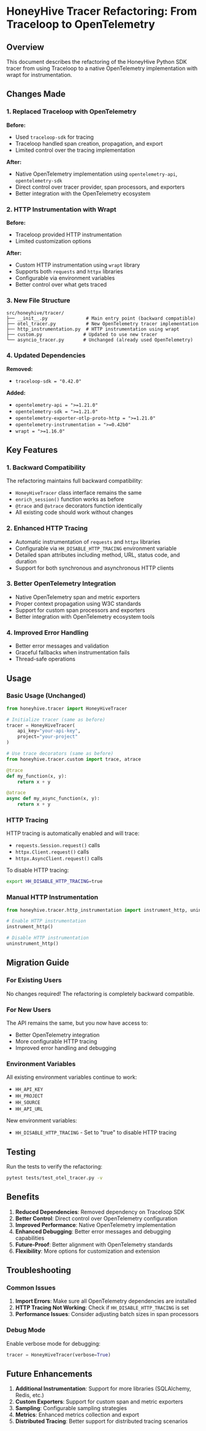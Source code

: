 # HoneyHive Tracer Refactoring: From Traceloop to OpenTelemetry

## Overview

This document describes the refactoring of the HoneyHive Python SDK tracer from using Traceloop to a native OpenTelemetry implementation with wrapt for instrumentation.

## Changes Made

### 1. Replaced Traceloop with OpenTelemetry

**Before:**
- Used `traceloop-sdk` for tracing
- Traceloop handled span creation, propagation, and export
- Limited control over the tracing implementation

**After:**
- Native OpenTelemetry implementation using `opentelemetry-api`, `opentelemetry-sdk`
- Direct control over tracer provider, span processors, and exporters
- Better integration with the OpenTelemetry ecosystem

### 2. HTTP Instrumentation with Wrapt

**Before:**
- Traceloop provided HTTP instrumentation
- Limited customization options

**After:**
- Custom HTTP instrumentation using `wrapt` library
- Supports both `requests` and `httpx` libraries
- Configurable via environment variables
- Better control over what gets traced

### 3. New File Structure

```
src/honeyhive/tracer/
├── __init__.py              # Main entry point (backward compatible)
├── otel_tracer.py           # New OpenTelemetry tracer implementation
├── http_instrumentation.py  # HTTP instrumentation using wrapt
├── custom.py               # Updated to use new tracer
└── asyncio_tracer.py       # Unchanged (already used OpenTelemetry)
```

### 4. Updated Dependencies

**Removed:**
- `traceloop-sdk = "0.42.0"`

**Added:**
- `opentelemetry-api = ">=1.21.0"`
- `opentelemetry-sdk = ">=1.21.0"`
- `opentelemetry-exporter-otlp-proto-http = ">=1.21.0"`
- `opentelemetry-instrumentation = ">=0.42b0"`
- `wrapt = ">=1.16.0"`

## Key Features

### 1. Backward Compatibility

The refactoring maintains full backward compatibility:
- `HoneyHiveTracer` class interface remains the same
- `enrich_session()` function works as before
- `@trace` and `@atrace` decorators function identically
- All existing code should work without changes

### 2. Enhanced HTTP Tracing

- Automatic instrumentation of `requests` and `httpx` libraries
- Configurable via `HH_DISABLE_HTTP_TRACING` environment variable
- Detailed span attributes including method, URL, status code, and duration
- Support for both synchronous and asynchronous HTTP clients

### 3. Better OpenTelemetry Integration

- Native OpenTelemetry span and metric exporters
- Proper context propagation using W3C standards
- Support for custom span processors and exporters
- Better integration with OpenTelemetry ecosystem tools

### 4. Improved Error Handling

- Better error messages and validation
- Graceful fallbacks when instrumentation fails
- Thread-safe operations

## Usage

### Basic Usage (Unchanged)

```python
from honeyhive.tracer import HoneyHiveTracer

# Initialize tracer (same as before)
tracer = HoneyHiveTracer(
    api_key="your-api-key",
    project="your-project"
)

# Use trace decorators (same as before)
from honeyhive.tracer.custom import trace, atrace

@trace
def my_function(x, y):
    return x + y

@atrace
async def my_async_function(x, y):
    return x + y
```

### HTTP Tracing

HTTP tracing is automatically enabled and will trace:
- `requests.Session.request()` calls
- `httpx.Client.request()` calls  
- `httpx.AsyncClient.request()` calls

To disable HTTP tracing:
```bash
export HH_DISABLE_HTTP_TRACING=true
```

### Manual HTTP Instrumentation

```python
from honeyhive.tracer.http_instrumentation import instrument_http, uninstrument_http

# Enable HTTP instrumentation
instrument_http()

# Disable HTTP instrumentation
uninstrument_http()
```

## Migration Guide

### For Existing Users

No changes required! The refactoring is completely backward compatible.

### For New Users

The API remains the same, but you now have access to:
- Better OpenTelemetry integration
- More configurable HTTP tracing
- Improved error handling and debugging

### Environment Variables

All existing environment variables continue to work:
- `HH_API_KEY`
- `HH_PROJECT`
- `HH_SOURCE`
- `HH_API_URL`

New environment variables:
- `HH_DISABLE_HTTP_TRACING` - Set to "true" to disable HTTP tracing

## Testing

Run the tests to verify the refactoring:

```bash
pytest tests/test_otel_tracer.py -v
```

## Benefits

1. **Reduced Dependencies**: Removed dependency on Traceloop SDK
2. **Better Control**: Direct control over OpenTelemetry configuration
3. **Improved Performance**: Native OpenTelemetry implementation
4. **Enhanced Debugging**: Better error messages and debugging capabilities
5. **Future-Proof**: Better alignment with OpenTelemetry standards
6. **Flexibility**: More options for customization and extension

## Troubleshooting

### Common Issues

1. **Import Errors**: Make sure all OpenTelemetry dependencies are installed
2. **HTTP Tracing Not Working**: Check if `HH_DISABLE_HTTP_TRACING` is set
3. **Performance Issues**: Consider adjusting batch sizes in span processors

### Debug Mode

Enable verbose mode for debugging:
```python
tracer = HoneyHiveTracer(verbose=True)
```

## Future Enhancements

1. **Additional Instrumentation**: Support for more libraries (SQLAlchemy, Redis, etc.)
2. **Custom Exporters**: Support for custom span and metric exporters
3. **Sampling**: Configurable sampling strategies
4. **Metrics**: Enhanced metrics collection and export
5. **Distributed Tracing**: Better support for distributed tracing scenarios

